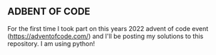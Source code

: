 ## ADBENT OF CODE 
For the first time I took part on this years 2022 advent of code event (https://adventofcode.com/) and I'll be posting my solutions to this repository. I am using python!

